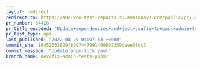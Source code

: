 ```yaml
---
layout: redirect
redirect_to: https://a8c-woo-test-reports.s3.amazonaws.com/public/pr/34428/api/index.html
pr_number: 34428
pr_title_encoded: "Update+dependencies+and+jest+config+to+pass+admin+tests+for+pnpm+7"
pr_test_type: api
last_published: "2022-08-29 04:07:53 +0000"
commit_sha: 16452633829f8897447991400802359beee08dc3
commit_message: "Update pnpm-lock.yaml"
branch_name: dev/fix-admin-tests-pnpm7
---
```

